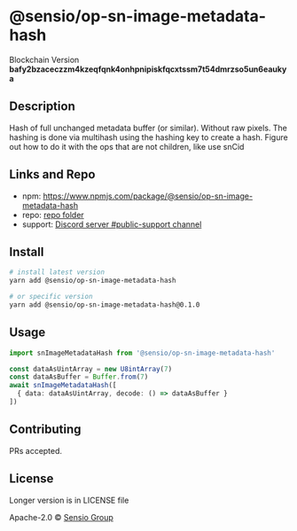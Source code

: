 # @sensio/op-sn-image-metadata-hash

Blockchain Version **bafy2bzaceczzm4kzeqfqnk4onhpnipiskfqcxtssm7t54dmrzso5un6eaukya**

## Description

Hash of full unchanged metadata buffer (or similar). Without raw pixels. The hashing is done via multihash using the hashing key to create a hash. Figure out how to do it with the ops that are not children, like use snCid

## Links and Repo

- npm: https://www.npmjs.com/package/@sensio/op-sn-image-metadata-hash
- repo: [repo folder](https://gitlab.com/sensio_group/network-js-sdk/-/tree/master/operations/snImageMetadataHash)
- support: [Discord server #public-support channel](https://discord.gg/RQ9g29y)

## Install

```sh
# install latest version
yarn add @sensio/op-sn-image-metadata-hash

# or specific version
yarn add @sensio/op-sn-image-metadata-hash@0.1.0
```

## Usage

```ts
import snImageMetadataHash from '@sensio/op-sn-image-metadata-hash'

const dataAsUintArray = new U8intArray(7)
const dataAsBuffer = Buffer.from(7)
await snImageMetadataHash([
  { data: dataAsUintArray, decode: () => dataAsBuffer }
])
```

## Contributing

PRs accepted.

## License

Longer version is in LICENSE file

Apache-2.0 © [Sensio Group](https://sensio.group)
